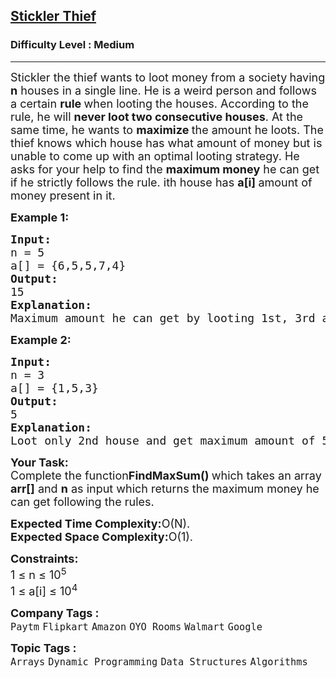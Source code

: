 <h2><a href="https://www.geeksforgeeks.org/problems/stickler-theif-1587115621/1?page=1&difficulty=Medium&status=unsolved&sortBy=submissions">Stickler Thief</a></h2><h3>Difficulty Level : Medium</h3><hr><div class="problems_problem_content__Xm_eO"><p><span style="font-size: 18px;">Stickler</span><span style="font-size: 18px;"> the thief wants to loot money from a society<strong> </strong>having<strong> n</strong> houses in a single line. He is a weird person and follows a certain <strong>rule </strong>when looting the houses. According to the rule, he will <strong>never loot two consecutive houses</strong>. At the same time, he wants to <strong>maximize </strong>the amount he loots. The thief knows which house has what amount of money but is unable to come up with an optimal looting strategy. He asks for your help to find the <strong>maximum money</strong> he can get if he strictly follows the rule. ith house has </span><strong><span style="font-size: 18px;">a[i] </span></strong><span style="font-size: 18px;">amount of money present in it.</span></p>
<p><span style="font-size: 18px;"><strong>Example 1:</strong></span></p>
<pre><span style="font-size: 18px;"><strong>Input:
</strong>n = 5
a[] = {6,5,5,7,4}
<strong>Output: <br></strong>15
<strong>Explanation: <br></strong>Maximum amount he can get by looting 1st, 3rd and 5th house. Which is 6+5+4=15.</span></pre>
<p><span style="font-size: 18px;"><strong>Example 2:</strong></span></p>
<pre><span style="font-size: 18px;"><strong>Input:
</strong>n = 3
a[] = {1,5,3}
<strong>Output: <br></strong>5
<strong>Explanation: <br></strong>Loot only 2nd house and get maximum amount of 5.</span></pre>
<p><span style="font-size: 18px;"><strong>Your Task:</strong><br>Complete the function<strong>FindMaxSum() </strong>which takes an array <strong>arr[]</strong> and <strong>n</strong> as input which returns the maximum money he can get following the rules.</span></p>
<p><span style="font-size: 18px;"><strong>Expected Time Complexity:</strong>O(N).<br><strong>Expected Space Complexity:</strong>O(1).</span></p>
<p><span style="font-size: 18px;"><strong>Constraints:</strong><br>1 ≤ n ≤ 10<sup>5</sup><br>1 ≤ a[i] ≤ 10<sup>4</sup></span></p></div><p><span style=font-size:18px><strong>Company Tags : </strong><br><code>Paytm</code>&nbsp;<code>Flipkart</code>&nbsp;<code>Amazon</code>&nbsp;<code>OYO Rooms</code>&nbsp;<code>Walmart</code>&nbsp;<code>Google</code>&nbsp;<br><p><span style=font-size:18px><strong>Topic Tags : </strong><br><code>Arrays</code>&nbsp;<code>Dynamic Programming</code>&nbsp;<code>Data Structures</code>&nbsp;<code>Algorithms</code>&nbsp;